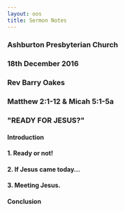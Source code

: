 ```yaml
---
layout: oos
title: Sermon Notes
---
```

### Ashburton Presbyterian Church

### 18th December 2016

### Rev Barry Oakes

### Matthew 2:1-12 & Micah 5:1-5a

### "READY FOR JESUS?"

#### Introduction

#### 

#### 

#### 

#### 1. Ready or not!

#### 

#### 

#### 

#### 

#### 

#### 2. If Jesus came today...

#### 

#### 

#### 

#### 

#### 

#### 

#### 3. Meeting Jesus.

#### 

#### 

#### 

#### 

#### 

#### 

#### Conclusion
